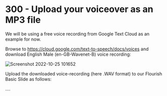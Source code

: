 # 300 - Upload your voiceover as an MP3 file

We will be using a free voice recording from Google Text Cloud as an example for now.

Browse to https://cloud.google.com/text-to-speech/docs/voices and download English Male (en-GB-Wavenet-B) voice recording:

![Screenshot 2022-10-25 101652](https://user-images.githubusercontent.com/1499433/197721040-3e673c05-bd80-49f3-b091-eb1d198bc0e9.png)

Upload the downloaded voice-recording (here .WAV format) to our Flourish Basic Slide as follows:

....

